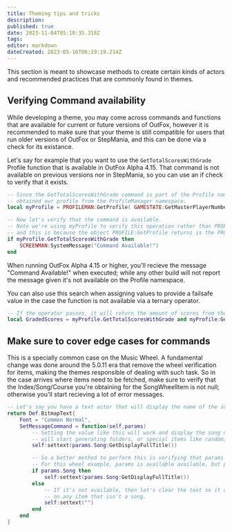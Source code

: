 ```yaml
---
title: Theming tips and tricks
description: 
published: true
date: 2023-11-04T05:10:35.318Z
tags: 
editor: markdown
dateCreated: 2023-05-16T06:19:19.214Z
---
```


This section is meant to showcase methods to create certain kinds of actors and recommended practices that are commonly found in themes.

## Verifying Command availability
<!-- [Verifying Commmand availability](cmdavailable.md) -->
While developing a theme, you may come across commands and functions that are available for current or future versions of OutFox,
however it is recommended to make sure that your theme is still compatible for users that run older versions of OutFox or StepMania,
and this can be done via a check for its existance.

Let's say for example that you want to use the `GetTotalScoresWithGrade` Profile function that is available in OutFox Alpha 4.15.
That command is not available on previous versions nor in StepMania, so you can use an if check to verify that it exists.

```lua
-- Since the GetTotalScoresWithGrade command is part of the Profile namespace, we need to verify it after we have
-- obtained our profile from the ProfileManager namespace.
local myProfile = PROFILEMAN:GetProfile( GAMESTATE:GetMasterPlayerNumber() )

-- Now let's verify that the command is available.
-- Note we're using myProfile to verify this operation rather than PROFILE,
-- and this is because the object PROFILE:GetProfile returns is the PROFILE object itself.
if myProfile.GetTotalScoresWithGrade then
	SCREENMAN:SystemMessage("Command Available!")
end 
```

When running OutFox Alpha 4.15 or higher, you'll recieve the message "Command Available!" when executed; while any other 
build will not report the message given it's not available on the Profile namespace.

You can also use this search when assigning values to provide a failsafe value in the case the function is not available via a ternary operator.
```lua
-- If the operator passes, it will return the amount of scores from the Tier01 grade, otherwise it'll return 0.
local GradedScores = myProfile.GetTotalScoresWithGrade and myProfile:GetTotalScoresWithGrade("Grade_Tier01") or 0
```

## Make sure to cover edge cases for commands
This is a specially common case on the Music Wheel. A fundamental change was done around the 5.0.11 era that remove the wheel verification
for items, making the themes responsible of dealing with such task. So in the case arrives where items need to be fetched, make sure to verify
that the Index/Song/Course you're obtaining for the SongWheelItem is not null; otherwise you'll start recieving a lot of error messages.

```lua
-- Let's say you have a text actor that will display the name of the song of the current item on the wheel.
return Def.BitmapText{
	Font = "Common Normal",
	SetMessageCommand = function(self,params)
		-- Setting the value like this will work and display the song name, but a moment will arrive when the wheel
		-- will start generating folders, or special items like random, roulette or portal, making the variable invalid while regenerating, which will throw errors.
		self:settext(params.Song:GetDisplayFullTitle())

		-- So a better method to perform this is verifying that params exists and also params.Song exists.
		-- For this wheel example, params is available available, but params.Song can become null on groups.
		if params.Song then
			self:settext(params.Song:GetDisplayFullTitle())
		else
			-- If it's not available, then let's clear the text so it doesn't show up
			-- on any item that isn't a song.
			self:settext("")
		end
	end
}
```
